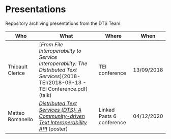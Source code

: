 # Presentations

Repository archiving presentations from the DTS Team: 

| Who              | What                                                         | Where                     | When       |
| ---------------- | ------------------------------------------------------------ | ------------------------- | ---------- |
| Thibault Clerice | [*From File Interoperability to Service Interoperability: The Distributed Text Services*](2018-TEI/2018-09-13 - TEI Conference.pdf) (talk) | TEI conference            | 13/09/2018 |
| Matteo Romanello | [*Distributed Text Services (DTS): A Community-driven Text Interoperability API*](2020-LP6/DTS-LP6-poster.pdf) (poster) | Linked Pasts 6 conference | 04/12/2020 |

